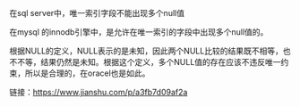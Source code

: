 在sql server中，唯一索引字段不能出现多个null值

在mysql 的innodb引擎中，是允许在唯一索引的字段中出现多个null值的。

根据NULL的定义，NULL表示的是未知，因此两个NULL比较的结果既不相等，也不不等，结果仍然是未知。根据这个定义，多个NULL值的存在应该不违反唯一约束，所以是合理的，在oracel也是如此。



链接：https://www.jianshu.com/p/a3fb7d09af2a
